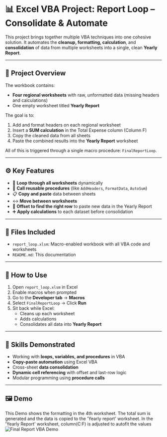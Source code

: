 # 📊 Excel VBA Project: Report Loop – Consolidate & Automate

This project brings together multiple VBA techniques into one cohesive solution. 
It automates the **cleanup, formatting, calculation**, and **consolidation** of data from multiple worksheets 
into a single, clean **Yearly Report**.

---

## 📝 Project Overview

The workbook contains:
- **Four regional worksheets** with raw, unformatted data (missing headers and calculations)
- One empty worksheet titled **Yearly Report**

The goal is to:
1. Add and format headers on each regional worksheet
2. Insert a **SUM calculation** in the Total Expense column (Column F)
3. Copy the cleaned data from all sheets
4. Paste the combined results into the **Yearly Report** worksheet

All of this is triggered through a single macro procedure: `FinalReportLoop`.

---

## ⚙️ Key Features

- 🔁 **Loop through all worksheets** dynamically
- 📌 **Call reusable procedures** (like `AddHeaders`, `FormatData`, `AutoSum`)
- 📋 **Copy and paste** data between sheets
- ↔️ **Move between worksheets**
- 📐 **Offset to find the right row** to paste new data in the Yearly Report
- ➕ **Apply calculations** to each dataset before consolidation

---

## 📁 Files Included

- `report_loop.xlsm`: Macro-enabled workbook with all VBA code and worksheets
- `README.md`: This documentation


---

## 🚀 How to Use

1. Open `report_loop.xlsm` in Excel
2. Enable macros when prompted
3. Go to the **Developer tab** → **Macros**
4. Select `FinalReportLoop` → Click **Run**
5. Sit back while Excel:
   - Cleans up each worksheet
   - Adds calculations
   - Consolidates all data into **Yearly Report**

---

## 🧠 Skills Demonstrated

- Working with **loops, variables, and procedures** in VBA
- **Copy-paste automation** using Excel VBA
- Cross-sheet **data consolidation**
- **Dynamic cell referencing** with offset and last-row logic
- Modular programming using **procedure calls**

---

## 🖼️ Demo
This Demo shows the formatting in the 4th worksheet. The total sum is generated and the data is copied to the 
'Yearly report' worksheet.
In the 'Yearly Report' worksheet, column(C:F) is adjusted to autofit the values 
![Final Report VBA Demo](https://github.com/DD-Dhivya/Data_Analytics_Portfolio/blob/main/Excel_projects/report_loop/Reportloop_demo.gif)



